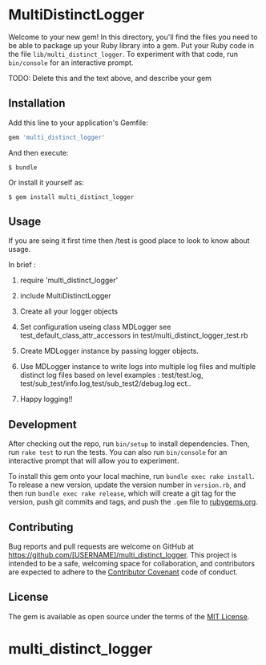 # MultiDistinctLogger

Welcome to your new gem! In this directory, you'll find the files you need to be able to package up your Ruby library into a gem. Put your Ruby code in the file `lib/multi_distinct_logger`. To experiment with that code, run `bin/console` for an interactive prompt.

TODO: Delete this and the text above, and describe your gem

## Installation

Add this line to your application's Gemfile:

```ruby
gem 'multi_distinct_logger'
```

And then execute:

    $ bundle

Or install it yourself as:

    $ gem install multi_distinct_logger

## Usage

If you are seing it first time then /test is good place to look to know about usage.

In brief :

1) require 'multi_distinct_logger'

2) include MultiDistinctLogger

3) Create all your logger objects

4) Set configuration useing class MDLogger
  see test_default_class_attr_accessors in test/multi_distinct_logger_test.rb

5) Create MDLogger instance by passing logger objects.

6) Use MDLogger instance to write logs into multiple log files and multiple distinct log files based on level
  examples :  test/test.log, test/sub_test/info.log,test/sub_test2/debug.log ect..

7) Happy logging!!

## Development

After checking out the repo, run `bin/setup` to install dependencies. Then, run `rake test` to run the tests. You can also run `bin/console` for an interactive prompt that will allow you to experiment.

To install this gem onto your local machine, run `bundle exec rake install`. To release a new version, update the version number in `version.rb`, and then run `bundle exec rake release`, which will create a git tag for the version, push git commits and tags, and push the `.gem` file to [rubygems.org](https://rubygems.org).

## Contributing

Bug reports and pull requests are welcome on GitHub at https://github.com/[USERNAME]/multi_distinct_logger. This project is intended to be a safe, welcoming space for collaboration, and contributors are expected to adhere to the [Contributor Covenant](http://contributor-covenant.org) code of conduct.


## License

The gem is available as open source under the terms of the [MIT License](http://opensource.org/licenses/MIT).

# multi_distinct_logger
